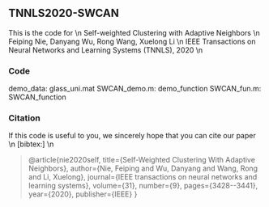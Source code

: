 ## TNNLS2020-SWCAN
This is the code for \n
Self-weighted Clustering with Adaptive Neighbors \n
Feiping Nie, Danyang Wu, Rong Wang, Xuelong Li \n
IEEE Transactions on Neural Networks and Learning Systems (TNNLS), 2020 \n

### Code 
  demo_data: glass_uni.mat
  SWCAN_demo.m: demo_function
  SWCAN_fun.m: SWCAN_function

### Citation
If this code is useful to you, we sincerely hope that you can cite our paper \n
[bibtex:] \n

> @article{nie2020self,
  title={Self-Weighted Clustering With Adaptive Neighbors},
  author={Nie, Feiping and Wu, Danyang and Wang, Rong and Li, Xuelong},
  journal={IEEE transactions on neural networks and learning systems},
  volume={31},
  number={9},
  pages={3428--3441},
  year={2020},
  publisher={IEEE}
}
